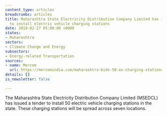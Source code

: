 ```yaml
---
content_type: articles
breadcrumbs: articles
title: Maharashtra State Electricity Distribution Company Limited has issued a tender
  to install electric vehicle charging stations
date: 2019-02-27 05:00:00 +0000
states:
- Maharashtra
sectors:
- Climate Change and Energy
subsectors:
- Energy-related Transportation
sources:
- name: Mercom
  url: https://mercomindia.com/maharashtra-bids-50-ev-charging-stations/
details: []
is_newsletter: false

---
```

The Maharashtra State Electricity Distribution Company Limited (MSEDCL) has issued a tender to install 50 electric vehicle charging stations in the state. These charging stations will be spread across seven locations.
